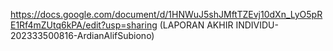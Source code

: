 https://docs.google.com/document/d/1HNWuJ5shJMftTZEvj10dXn_LyO5pRE1Rf4mZUtq6kPA/edit?usp=sharing 
(LAPORAN AKHIR INDIVIDU-202333500816-ArdianAlifSubiono)
